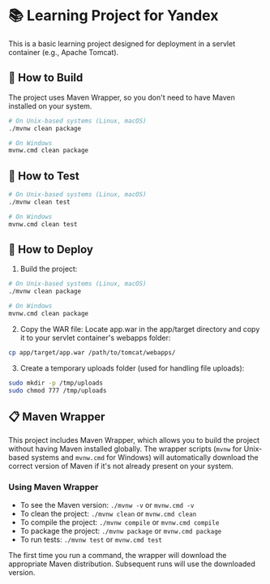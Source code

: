 # 📚 Learning Project for Yandex

This is a basic learning project designed for deployment in a servlet container (e.g., Apache Tomcat).

## 🔧 How to Build

The project uses Maven Wrapper, so you don't need to have Maven installed on your system.

```bash
# On Unix-based systems (Linux, macOS)
./mvnw clean package

# On Windows
mvnw.cmd clean package
```

## 🧪 How to Test

```bash
# On Unix-based systems (Linux, macOS)
./mvnw clean test

# On Windows
mvnw.cmd clean test
```

## 🚀 How to Deploy
1. Build the project:

```bash
# On Unix-based systems (Linux, macOS)
./mvnw clean package

# On Windows
mvnw.cmd clean package
```
2. Copy the WAR file:
Locate app.war in the app/target directory and copy it to your servlet container's webapps folder:

```bash
cp app/target/app.war /path/to/tomcat/webapps/
```

3. Create a temporary uploads folder (used for handling file uploads):

```bash
sudo mkdir -p /tmp/uploads
sudo chmod 777 /tmp/uploads
```

## 📋 Maven Wrapper

This project includes Maven Wrapper, which allows you to build the project without having Maven installed globally. The wrapper scripts (`mvnw` for Unix-based systems and `mvnw.cmd` for Windows) will automatically download the correct version of Maven if it's not already present on your system.

### Using Maven Wrapper

- To see the Maven version: `./mvnw -v` or `mvnw.cmd -v`
- To clean the project: `./mvnw clean` or `mvnw.cmd clean`
- To compile the project: `./mvnw compile` or `mvnw.cmd compile`
- To package the project: `./mvnw package` or `mvnw.cmd package`
- To run tests: `./mvnw test` or `mvnw.cmd test`

The first time you run a command, the wrapper will download the appropriate Maven distribution. Subsequent runs will use the downloaded version.

